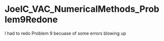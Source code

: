 # JoelC_VAC_NumericalMethods_Problem9Redone
I had to redo Problem 9 becuase of some errors blowing up
